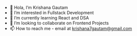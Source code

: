 - 👋 Hola, I’m Krishana Gautam
- 👀 I’m interested in Fullstack Development
- 🌱 I’m currently learning React and DSA
- 💞️ I’m looking to collaborate on Frontend Projects
- 📫 How to reach me - email at krishana7gautam@gmail.com

<!---
krishana-79/krishana-79 is a ✨ special ✨ repository because its `README.md` (this file) appears on your GitHub profile.
You can click the Preview link to take a look at your changes.
--->
